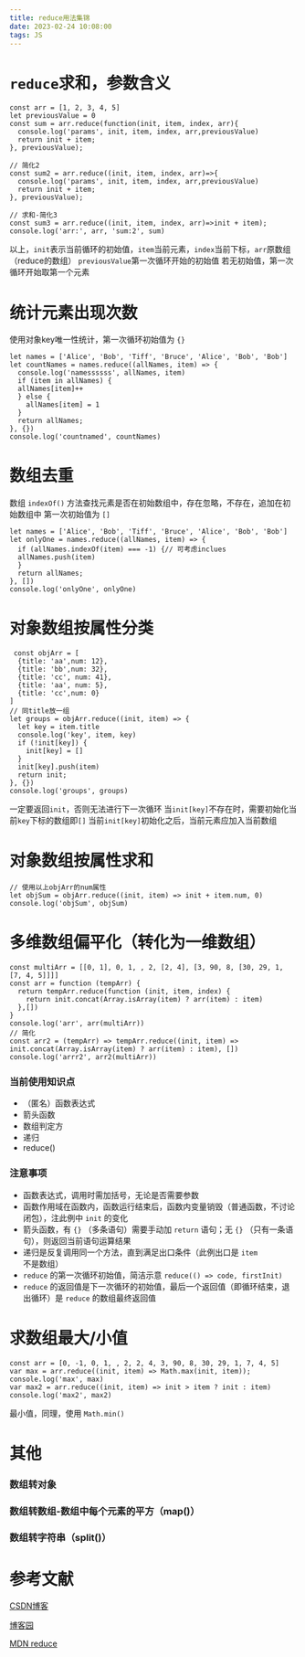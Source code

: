 ```yaml
---
title: reduce用法集锦
date: 2023-02-24 10:08:00
tags: JS
---
```


# `reduce`求和，参数含义

```
const arr = [1, 2, 3, 4, 5]
let previousValue = 0
const sum = arr.reduce(function(init, item, index, arr){
  console.log('params', init, item, index, arr,previousValue)
  return init + item;
}, previousValue);

// 简化2
const sum2 = arr.reduce((init, item, index, arr)=>{
  console.log('params', init, item, index, arr,previousValue)
  return init + item;
}, previousValue);

// 求和-简化3
const sum3 = arr.reduce((init, item, index, arr)=>init + item);
console.log('arr:', arr, 'sum:2', sum)
```
以上，`init`表示当前循环的初始值，`item`当前元素，`index`当前下标，`arr`原数组（reduce的数组）
`previousValue`第一次循环开始的初始值
若无初始值，第一次循环开始取第一个元素

# 统计元素出现次数
使用对象key唯一性统计，第一次循环初始值为 `{}` 
```
let names = ['Alice', 'Bob', 'Tiff', 'Bruce', 'Alice', 'Bob', 'Bob']
let countNames = names.reduce((allNames, item) => {
  console.log('namessssss', allNames, item)
  if (item in allNames) {
  allNames[item]++
  } else {
    allNames[item] = 1
  }
  return allNames;
}, {})
console.log('countnamed', countNames)
```

# 数组去重
数组 `indexOf()` 方法查找元素是否在初始数组中，存在忽略，不存在，追加在初始数组中
第一次初始值为 `[]`

```
let names = ['Alice', 'Bob', 'Tiff', 'Bruce', 'Alice', 'Bob', 'Bob']
let onlyOne = names.reduce((allNames, item) => {
  if (allNames.indexOf(item) === -1) {// 可考虑inclues
  allNames.push(item)
  }
  return allNames;
}, [])
console.log('onlyOne', onlyOne)
```

# 对象数组按属性分类

```
 const objArr = [
  {title: 'aa',num: 12}, 
  {title: 'bb',num: 32}, 
  {title: 'cc', num: 41}, 
  {title: 'aa', num: 5}, 
  {title: 'cc',num: 0}
]
// 同title放一组
let groups = objArr.reduce((init, item) => {
  let key = item.title
  console.log('key', item, key)
  if (!init[key]) {
    init[key] = []
  }
  init[key].push(item)
  return init;
}, {})
console.log('groups', groups)
```
一定要返回`init`，否则无法进行下一次循环
当`init[key]`不存在时，需要初始化当前`key`下标的数组即`[]`
当前`init[key]`初始化之后，当前元素应加入当前数组

# 对象数组按属性求和

```
// 使用以上objArr的num属性
let objSum = objArr.reduce((init, item) => init + item.num, 0)
console.log('objSum', objSum)
```

# 多维数组偏平化（转化为一维数组）
```
const multiArr = [[0, 1], 0, 1, , 2, [2, 4], [3, 90, 8, [30, 29, 1, [7, 4, 5]]]]
const arr = function (tempArr) {
  return tempArr.reduce(function (init, item, index) {
    return init.concat(Array.isArray(item) ? arr(item) : item)
  },[])
}
console.log('arr', arr(multiArr))
// 简化
const arr2 = (tempArr) => tempArr.reduce((init, item) => init.concat(Array.isArray(item) ? arr(item) : item), [])
console.log('arrr2', arr2(multiArr))
```

### 当前使用知识点
* （匿名）函数表达式
* 箭头函数
* 数组判定方
* 递归
* reduce()

### 注意事项
* 函数表达式，调用时需加括号，无论是否需要参数
* 函数作用域在函数内，函数运行结束后，函数内变量销毁（普通函数，不讨论闭包），注此例中 `init` 的变化
* 箭头函数，有 `{}` （多条语句）需要手动加 `return` 语句；无 `{}` （只有一条语句），则返回当前语句运算结果
* 递归是反复调用同一个方法，直到满足出口条件（此例出口是 `item` 不是数组）
*  `reduce` 的第一次循环初始值，简洁示意 `reduce(() => code, firstInit)` 
*  `reduce` 的返回值是下一次循环的初始值，最后一个返回值（即循环结束，退出循环）是 `reduce` 的数组最终返回值

# 求数组最大/小值

```
const arr = [0, -1, 0, 1, , 2, 2, 4, 3, 90, 8, 30, 29, 1, 7, 4, 5]
var max = arr.reduce((init, item) => Math.max(init, item));
console.log('max', max)
var max2 = arr.reduce((init, item) => init > item ? init : item)
console.log('max2', max2)
```
最小值，同理，使用 `Math.min()`

# 其他
### 数组转对象
### 数组转数组-数组中每个元素的平方（map()）
### 数组转字符串（split()）

# 参考文献
[CSDN博客](https://blog.csdn.net/qq_38970408/article/details/121018660)

[博客园](https://www.cnblogs.com/amujoe/p/11376940.html)

[MDN reduce](https://developer.mozilla.org/zh-CN/docs/Web/JavaScript/Reference/Global_Objects/Array/Reduce)






